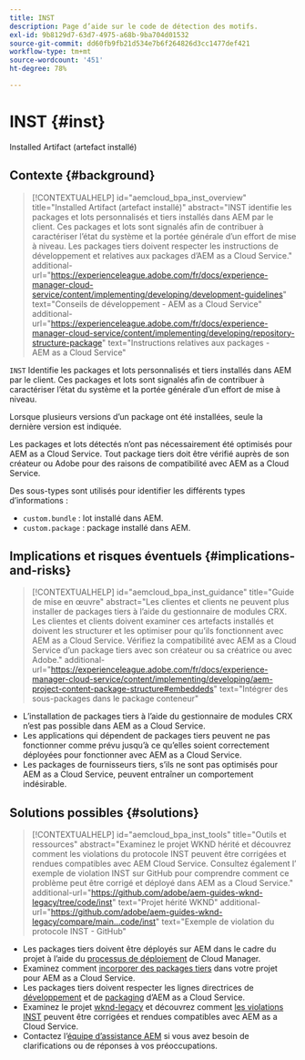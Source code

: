 ```yaml
---
title: INST
description: Page d’aide sur le code de détection des motifs.
exl-id: 9b8129d7-63d7-4975-a68b-9ba704d01532
source-git-commit: dd60fb9fb21d534e7b6f264826d3cc1477def421
workflow-type: tm+mt
source-wordcount: '451'
ht-degree: 78%

---
```


# INST {#inst}

Installed Artifact (artefact installé)

## Contexte {#background}

>[!CONTEXTUALHELP]
>id="aemcloud_bpa_inst_overview"
>title="Installed Artifact (artefact installé)"
>abstract="INST identifie les packages et lots personnalisés et tiers installés dans AEM par le client. Ces packages et lots sont signalés afin de contribuer à caractériser l’état du système et la portée générale d’un effort de mise à niveau. Les packages tiers doivent respecter les instructions de développement et relatives aux packages d’AEM as a Cloud Service."
>additional-url="https://experienceleague.adobe.com/fr/docs/experience-manager-cloud-service/content/implementing/developing/development-guidelines" text="Conseils de développement - AEM as a Cloud Service"
>additional-url="https://experienceleague.adobe.com/fr/docs/experience-manager-cloud-service/content/implementing/developing/repository-structure-package" text="Instructions relatives aux packages - AEM as a Cloud Service"

`INST`  Identifie les packages et lots personnalisés et tiers installés dans AEM par le client. Ces packages et lots sont signalés afin de contribuer à caractériser l’état du système et la portée générale d’un effort de mise à niveau.

Lorsque plusieurs versions d’un package ont été installées, seule la dernière version est indiquée.

Les packages et lots détectés n’ont pas nécessairement été optimisés pour AEM as a Cloud Service. Tout package tiers doit être vérifié auprès de son créateur ou Adobe pour des raisons de compatibilité avec AEM as a Cloud Service.

Des sous-types sont utilisés pour identifier les différents types d’informations :

* `custom.bundle` : lot installé dans AEM.
* `custom.package` : package installé dans AEM.

## Implications et risques éventuels {#implications-and-risks}

>[!CONTEXTUALHELP]
>id="aemcloud_bpa_inst_guidance"
>title="Guide de mise en œuvre"
>abstract="Les clientes et clients ne peuvent plus installer de packages tiers à l’aide du gestionnaire de modules CRX. Les clientes et clients doivent examiner ces artefacts installés et doivent les structurer et les optimiser pour qu’ils fonctionnent avec AEM as a Cloud Service. Vérifiez la compatibilité avec AEM as a Cloud Service d’un package tiers avec son créateur ou sa créatrice ou avec Adobe."
>additional-url="https://experienceleague.adobe.com/fr/docs/experience-manager-cloud-service/content/implementing/developing/aem-project-content-package-structure#embeddeds" text="Intégrer des sous-packages dans le package conteneur"


* L’installation de packages tiers à l’aide du gestionnaire de modules CRX n’est pas possible dans AEM as a Cloud Service.
* Les applications qui dépendent de packages tiers peuvent ne pas fonctionner comme prévu jusqu’à ce qu’elles soient correctement déployées pour fonctionner avec AEM as a Cloud Service.
* Les packages de fournisseurs tiers, s’ils ne sont pas optimisés pour AEM as a Cloud Service, peuvent entraîner un comportement indésirable.

## Solutions possibles {#solutions}

>[!CONTEXTUALHELP]
>id="aemcloud_bpa_inst_tools"
>title="Outils et ressources"
>abstract="Examinez le projet WKND hérité et découvrez comment les violations du protocole INST peuvent être corrigées et rendues compatibles avec AEM Cloud Service. Consultez également l’ exemple de violation INST sur GitHub pour comprendre comment ce problème peut être corrigé et déployé dans AEM as a Cloud Service."
>additional-url="https://github.com/adobe/aem-guides-wknd-legacy/tree/code/inst" text="Projet hérité WKND"
>additional-url="https://github.com/adobe/aem-guides-wknd-legacy/compare/main...code/inst" text="Exemple de violation du protocole INST - GitHub"

* Les packages tiers doivent être déployés sur AEM dans le cadre du projet à l’aide du [processus de déploiement](https://experienceleague.adobe.com/fr/docs/experience-manager-cloud-service/content/implementing/using-cloud-manager/deploy-code#deployment-process) de Cloud Manager.
* Examinez comment [incorporer des packages tiers](https://experienceleague.adobe.com/fr/docs/experience-manager-cloud-service/content/implementing/developing/aem-project-content-package-structure#embedding-3rd-party-packages) dans votre projet pour AEM as a Cloud Service.
* Les packages tiers doivent respecter les lignes directrices de [développement](https://experienceleague.adobe.com/fr/docs/experience-manager-cloud-service/content/implementing/developing/development-guidelines) et de [packaging](https://experienceleague.adobe.com/fr/docs/experience-manager-cloud-service/content/implementing/developing/repository-structure-package) d’AEM as a Cloud Service.
* Examinez le projet [wknd-legacy](https://github.com/adobe/aem-guides-wknd-legacy/tree/code/inst) et découvrez comment [les violations INST](https://github.com/adobe/aem-guides-wknd-legacy/compare/main...code/inst) peuvent être corrigées et rendues compatibles avec AEM as a Cloud Service.
* Contactez l’[équipe d’assistance AEM](https://helpx.adobe.com/fr/enterprise/using/support-for-experience-cloud.html) si vous avez besoin de clarifications ou de réponses à vos préoccupations.
